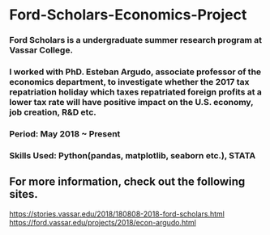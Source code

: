 # Ford-Scholars-Economics-Project

### Ford Scholars is a undergraduate summer research program at Vassar College.
### I worked with PhD. Esteban Argudo, associate professor of the economics department, to investigate whether the 2017 tax repatriation holiday which taxes repatriated foreign profits at a lower tax rate will have positive impact on the U.S. economy, job creation, R&D etc.

### Period: May 2018 ~ Present
### Skills Used: Python(pandas, matplotlib, seaborn etc.), STATA

## For more information, check out the following sites.
https://stories.vassar.edu/2018/180808-2018-ford-scholars.html
https://ford.vassar.edu/projects/2018/econ-argudo.html
